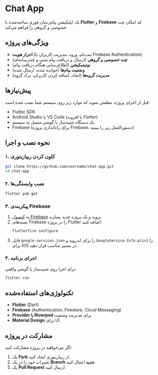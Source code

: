 # Chat App

یک اپلیکیشن پیام‌رسان فوری ساخته‌شده با **Flutter** و **Firebase** که امکان چت خصوصی و گروهی را فراهم می‌کند.

## ویژگی‌های پروژه
- **احراز هویت** (ثبت‌نام، ورود، مدیریت کاربران با Firebase Authentication)
- **چت خصوصی و گروهی** (ارسال و دریافت پیام متنی و چندرسانه‌ای)
- **نوتیفیکیشن** (اطلاع‌رسانی هنگام دریافت پیام)
- **وضعیت پیام‌ها** (خوانده شده، ارسال شده)
- **مدیریت گروه‌ها** (ایجاد، اضافه کردن کاربران، ترک گروه)

## پیش‌نیازها
قبل از اجرای پروژه، مطمئن شوید که موارد زیر روی سیستم شما نصب شده است:

- Flutter SDK
- Android Studio یا VS Code (با افزونه Flutter)
- یک دستگاه شبیه‌ساز یا گوشی متصل به سیستم
- Firebase (برای راه‌اندازی پروژه Firebase، دستورالعمل زیر را ببینید)

## نحوه نصب و اجرا

### ۱. کلون کردن ریپازیتوری
```sh
git clone https://github.com/username/chat-app.git
cd chat-app
```

### ۲. نصب وابستگی‌ها
```sh
flutter pub get
```

### ۳. پیکربندی Firebase
1. به [کنسول Firebase](https://console.firebase.google.com/) بروید و یک پروژه جدید بسازید.
2. بسته‌های Firebase را در پروژه Flutter اضافه کنید:
    ```sh
    flutterfire configure
    ```
3. فایل `google-services.json` را برای اندروید و `GoogleService-Info.plist` را برای iOS در مسیر مناسب قرار دهید.

### ۴. اجرای برنامه
برای اجرا روی شبیه‌ساز یا گوشی واقعی:
```sh
flutter run
```

## تکنولوژی‌های استفاده‌شده
- **Flutter** (Dart)
- **Firebase** (Authentication, Firestore, Cloud Messaging)
- **Provider یا Riverpod** برای مدیریت وضعیت
- **Material Design** برای UI

## مشارکت در پروژه
اگر می‌خواهید در پروژه مشارکت کنید:
1. یک **Fork** از ریپازیتوری ایجاد کنید.
2. تغییرات خود را در یک **Branch جدید** اعمال کنید.
3. یک **Pull Request** ارسال کنید.
